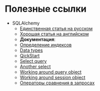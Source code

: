 # Полезные ссылки
* SQLAlchemy
    * [Единственная статья на русском](https://pythonru.com/biblioteki/crud-sqlalchemy-core)
    * [Хорошая статья на английском](https://realpython.com/python-sqlite-sqlalchemy/#working-with-sqlalchemy-and-python-objects)
    * **Документация**:
    * [Определение индексов](https://docs.sqlalchemy.org/en/14/core/constraints.html)
    * [Data types](https://docs.sqlalchemy.org/en/14/core/type_basics.html#generic-types)
    * [QickStart](https://docs.sqlalchemy.org/en/14/orm/quickstart.html)
    * [Select query](https://docs.sqlalchemy.org/en/14/core/selectable.html#sqlalchemy.sql.expression.select)
    * [Another select](https://docs.sqlalchemy.org/en/14/core/tutorial.html#selecting)
    * [Working around query object](https://docs.sqlalchemy.org/en/14/orm/query.html#sqlalchemy.orm.Query)
    * [Working around session object](https://docs.sqlalchemy.org/en/14/orm/session_basics.html)
    * [Операторы сравнения в запросах](https://docs.sqlalchemy.org/en/14/core/tutorial.html#commonly-used-operators)
